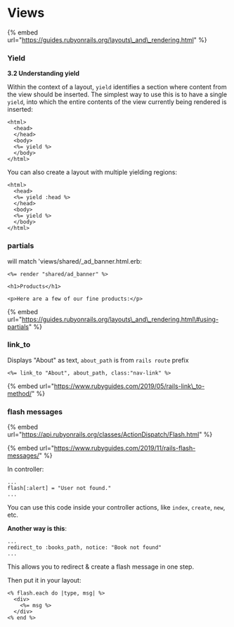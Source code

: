 # Views

{% embed url="https://guides.rubyonrails.org/layouts\_and\_rendering.html" %}

### Yield

**3.2 Understanding yield**

Within the context of a layout, `yield` identifies a section where content from the view should be inserted. The simplest way to use this is to have a single `yield`, into which the entire contents of the view currently being rendered is inserted:

```text
<html>
  <head>
  </head>
  <body>
  <%= yield %>
  </body>
</html>
```

You can also create a layout with multiple yielding regions:

```text
<html>
  <head>
  <%= yield :head %>
  </head>
  <body>
  <%= yield %>
  </body>
</html>
```

### partials

will match 'views/shared/\_ad\_banner.html.erb:

```text
<%= render "shared/ad_banner" %>

<h1>Products</h1>

<p>Here are a few of our fine products:</p>

```

{% embed url="https://guides.rubyonrails.org/layouts\_and\_rendering.html\#using-partials" %}

### link\_to

Displays "About" as text, `about_path` is from `rails route` prefix

```text
<%= link_to "About", about_path, class:"nav-link" %>
```

{% embed url="https://www.rubyguides.com/2019/05/rails-link\_to-method/" %}

### flash messages

{% embed url="https://api.rubyonrails.org/classes/ActionDispatch/Flash.html" %}

{% embed url="https://www.rubyguides.com/2019/11/rails-flash-messages/" %}

In controller:

```text
...
flash[:alert] = "User not found."
...
```

You can use this code inside your controller actions, like `index`, `create`, `new`, etc.

**Another way is this**:

```text
...
redirect_to :books_path, notice: "Book not found"
...
```

This allows you to redirect & create a flash message in one step.

Then put it in your layout:

```text
<% flash.each do |type, msg| %>
  <div>
    <%= msg %>
  </div>
<% end %>
```

